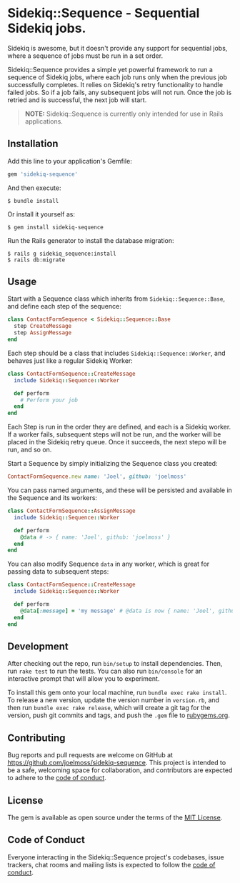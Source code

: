 # Sidekiq::Sequence - Sequential Sidekiq jobs.

Sidekiq is awesome, but it doesn't provide any support for sequential jobs, where a sequence of jobs must be run in a set order.

Sidekiq::Sequence provides a simple yet powerful framework to run a sequence of Sidekiq jobs, where each job runs only when the previous job successfully completes. It relies on Sidekiq's retry functionality to handle failed jobs. So if a job fails, any subsequent jobs will not run. Once the job is retried and is successful, the next job will start.

> **NOTE:** Sidekiq::Sequence is currently only intended for use in Rails applications.

## Installation

Add this line to your application's Gemfile:

```ruby
gem 'sidekiq-sequence'
```

And then execute:

    $ bundle install

Or install it yourself as:

    $ gem install sidekiq-sequence

Run the Rails generator to install the database migration:

    $ rails g sidekiq_sequence:install
    $ rails db:migrate

## Usage

Start with a Sequence class which inherits from `Sidekiq::Sequence::Base`, and define each step of the sequence:

```ruby
class ContactFormSequence < Sidekiq::Sequence::Base
  step CreateMessage
  step AssignMessage
end
```

Each step should be a class that includes `Sidekiq::Sequence::Worker`, and behaves just like a regular Sidekiq Worker:

```ruby
class ContactFormSequence::CreateMessage
  include Sidekiq::Sequence::Worker

  def perform
    # Perform your job
  end
end
```

Each Step is run in the order they are defined, and each is a Sidekiq worker. If a worker fails, subsequent steps will not be run, and the worker will be placed in the Sidekiq retry queue. Once it succeeds, the next stepo will be run, and so on.

Start a Sequence by simply initializing the Sequence class you created:

```ruby
ContactFormSequence.new name: 'Joel', github: 'joelmoss'
```

You can pass named arguments, and these will be persisted and available in the Sequence and its workers:

```ruby
class ContactFormSequence::AssignMessage
  include Sidekiq::Sequence::Worker

  def perform
    @data # -> { name: 'Joel', github: 'joelmoss' }
  end
end
```

You can also modify Sequence `data` in any worker, which is great for passing data to subsequent steps:

```ruby
class ContactFormSequence::CreateMessage
  include Sidekiq::Sequence::Worker

  def perform
    @data[:message] = 'my message' # @data is now { name: 'Joel', github: 'joelmoss', message: 'my message' }
  end
end
```

## Development

After checking out the repo, run `bin/setup` to install dependencies. Then, run `rake test` to run the tests. You can also run `bin/console` for an interactive prompt that will allow you to experiment.

To install this gem onto your local machine, run `bundle exec rake install`. To release a new version, update the version number in `version.rb`, and then run `bundle exec rake release`, which will create a git tag for the version, push git commits and tags, and push the `.gem` file to [rubygems.org](https://rubygems.org).

## Contributing

Bug reports and pull requests are welcome on GitHub at https://github.com/joelmoss/sidekiq-sequence. This project is intended to be a safe, welcoming space for collaboration, and contributors are expected to adhere to the [code of conduct](https://github.com/joelmoss/sidekiq-sequence/blob/master/CODE_OF_CONDUCT.md).

## License

The gem is available as open source under the terms of the [MIT License](https://opensource.org/licenses/MIT).

## Code of Conduct

Everyone interacting in the Sidekiq::Sequence project's codebases, issue trackers, chat rooms and mailing lists is expected to follow the [code of conduct](https://github.com/joelmoss/sidekiq-sequence/blob/master/CODE_OF_CONDUCT.md).
